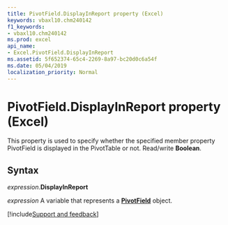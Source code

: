 ```yaml
---
title: PivotField.DisplayInReport property (Excel)
keywords: vbaxl10.chm240142
f1_keywords:
- vbaxl10.chm240142
ms.prod: excel
api_name:
- Excel.PivotField.DisplayInReport
ms.assetid: 5f652374-65c4-2269-8a97-bc20d0c6a54f
ms.date: 05/04/2019
localization_priority: Normal
---
```



# PivotField.DisplayInReport property (Excel)

This property is used to specify whether the specified member property PivotField is displayed in the PivotTable or not. Read/write **Boolean**.


## Syntax

_expression_.**DisplayInReport**

_expression_ A variable that represents a **[PivotField](Excel.PivotField.md)** object.




[!include[Support and feedback](~/includes/feedback-boilerplate.md)]